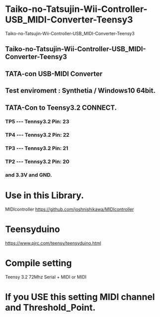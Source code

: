 # Taiko-no-Tatsujin-Wii-Controller-USB_MIDI-Converter-Teensy3
Taiko-no-Tatsujin-Wii-Controller-USB_MIDI-Converter-Teensy3

## Taiko-no-Tatsujin-Wii-Controller-USB_MIDI-Converter-Teensy3
## TATA-con USB-MIDI Converter 
## Test enviroment : Synthetia / Windows10 64bit. 

## TATA-Con to Teensy3.2 CONNECT.
### TP5 --- Tennsy3.2  Pin: 23
### TP4 --- Tennsy3.2  Pin: 22
### TP3 --- Tennsy3.2  Pin: 21
### TP2 --- Tennsy3.2  Pin: 20
### and 3.3V and GND.


# Use in this Library.
  MIDIcontroller
  https://github.com/joshnishikawa/MIDIcontroller

# Teensyduino
  https://www.pjrc.com/teensy/teensyduino.html


# Compile setting 
  Teensy 3.2 
  72Mhz
  Serial + MIDI or MIDI
  
# If you USE this setting MIDI channel and Threshold_Point.
